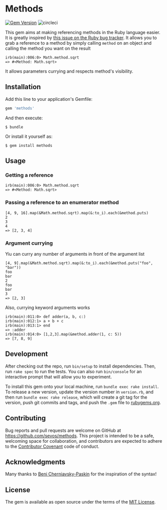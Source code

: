 # Methods

[![Gem Version](https://badge.fury.io/rb/methods.svg)](https://badge.fury.io/rb/methods)
![circleci](https://circleci.com/gh/sevos/methods.svg?style=shield&circle-token=:circle-token)

This gem aims at making referencing methods in the Ruby language easier. It is greatly inspired by [this issue on the Ruby bug tracker](https://bugs.ruby-lang.org/issues/13581). It allows you to grab a reference to a method by simply calling `method` on an object and calling the method you want on the result

```
irb(main):006:0> Math.method.sqrt
=> #<Method: Math.sqrt>
```

It allows parameters currying and respects method's visibility.

## Installation

Add this line to your application's Gemfile:

```ruby
gem 'methods'
```

And then execute:

    $ bundle

Or install it yourself as:

    $ gem install methods

## Usage

### Getting a reference

```
irb(main):006:0> Math.method.sqrt
=> #<Method: Math.sqrt>
```

### Passing a reference to an enumerator method

```
[4, 9, 16].map(&Math.method.sqrt).map(&:to_i).each(&method.puts)
2
3
4
=> [2, 3, 4]
```

### Argument currying

Yiu can curry any number of arguments in front of the argument list

```
[4, 9].map(&Math.method.sqrt).map(&:to_i).each(&method.puts("foo", "bar"))
foo
bar
2
foo
bar
3
=> [2, 3]
```

Also, currying keyword arguments works

```
irb(main):011:0> def adder(a, b, c:)
irb(main):012:1> a + b + c
irb(main):013:1> end
=> :adder
irb(main):014:0> [1,2,3].map(&method.adder(1, c: 5))
=> [7, 8, 9]
```

## Development

After checking out the repo, run `bin/setup` to install dependencies. Then, run `rake spec` to run the tests. You can also run `bin/console` for an interactive prompt that will allow you to experiment.

To install this gem onto your local machine, run `bundle exec rake install`. To release a new version, update the version number in `version.rb`, and then run `bundle exec rake release`, which will create a git tag for the version, push git commits and tags, and push the `.gem` file to [rubygems.org](https://rubygems.org).

## Contributing

Bug reports and pull requests are welcome on GitHub at https://github.com/sevos/methods. This project is intended to be a safe, welcoming space for collaboration, and contributors are expected to adhere to the [Contributor Covenant](http://contributor-covenant.org) code of conduct.

## Acknowledgments

Many thanks to [Beni Cherniavsky-Paskin](https://github.com/cben) for the inspiration of the syntax!

## License

The gem is available as open source under the terms of the [MIT License](http://opensource.org/licenses/MIT).

